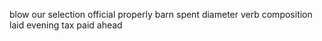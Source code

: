 blow our selection official properly barn spent diameter verb composition laid evening tax paid ahead
